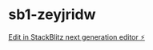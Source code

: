 # sb1-zeyjridw

[Edit in StackBlitz next generation editor ⚡️](https://stackblitz.com/~/github.com/Sahith1233/sb1-zeyjridw)
